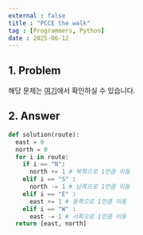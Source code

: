 ```yaml
---
external : false
title : "PCCE the walk"
tag : [Programmers, Python]
date : 2025-06-12
---
```


## 1. Problem

해당 문제는 [여기](https://school.programmers.co.kr/learn/courses/30/lessons/250129)에서 확인하실 수 있습니다.

## 2. Answer

```python
def solution(route):
  east = 0
  north = 0
  for i in route:
    if i == "N":
      north += 1 # 북쪽으로 1만큼 이동
    elif i == "S" :
      north -= 1 # 남쪽으로 1만큼 이동
    elif i == "E" :
      east += 1 # 동쪽으로 1만큼 이동
    elif i == "W" :
      east -= 1 # 서쪽으로 1만큼 이동
  return [east, north]
```
